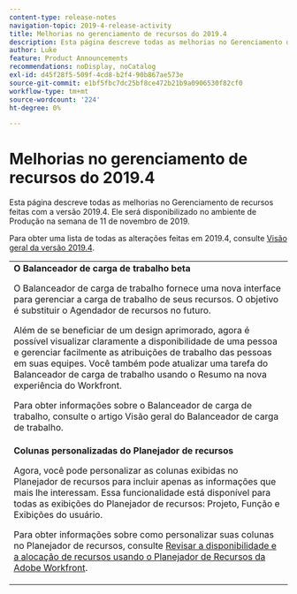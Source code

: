 ```yaml
---
content-type: release-notes
navigation-topic: 2019-4-release-activity
title: Melhorias no gerenciamento de recursos do 2019.4
description: Esta página descreve todas as melhorias no Gerenciamento de recursos feitas com a versão 2019.4. Ele será disponibilizado no ambiente de Produção na semana de 11 de novembro de 2019.
author: Luke
feature: Product Announcements
recommendations: noDisplay, noCatalog
exl-id: d45f28f5-509f-4cd8-b2f4-90b867ae573e
source-git-commit: e1bf5fbc7dc25bf8ce472b21b9a0906530f82cf0
workflow-type: tm+mt
source-wordcount: '224'
ht-degree: 0%

---
```


# Melhorias no gerenciamento de recursos do 2019.4

Esta página descreve todas as melhorias no Gerenciamento de recursos feitas com a versão 2019.4. Ele será disponibilizado no ambiente de Produção na semana de 11 de novembro de 2019.

Para obter uma lista de todas as alterações feitas em 2019.4, consulte [Visão geral da versão 2019.4](../../../../product-announcements/product-releases/quarterly-release-archive/2019.4-release-activity/2019-4-release-activity-overview.md).

<table style="table-layout:auto"> 
 <col> 
 <tbody> 
  <tr> 
   <td><strong>O Balanceador de carga de trabalho beta</strong> <p>O Balanceador de carga de trabalho fornece uma nova interface para gerenciar a carga de trabalho de seus recursos. O objetivo é substituir o Agendador de recursos no futuro.</p> <p>Além de se beneficiar de um design aprimorado, agora é possível visualizar claramente a disponibilidade de uma pessoa e gerenciar facilmente as atribuições de trabalho das pessoas em suas equipes. Você também pode atualizar uma tarefa do Balanceador de carga de trabalho usando o Resumo na nova experiência do Workfront.</p> <p>Para obter informações sobre o Balanceador de carga de trabalho, consulte o artigo Visão geral do Balanceador de carga de trabalho.</p> </td> 
  </tr> 
  <tr> 
   <td><strong>Colunas personalizadas do Planejador de recursos</strong> <p>Agora, você pode personalizar as colunas exibidas no Planejador de recursos para incluir apenas as informações que mais lhe interessam. Essa funcionalidade está disponível para todas as exibições do Planejador de recursos: Projeto, Função e Exibições do usuário.</p> <p>Para obter informações sobre como personalizar suas colunas no Planejador de recursos, consulte <a href="../../../../resource-mgmt/resource-planning/resource-availability-allocation-resource-planner.md" class="MCXref xref" xrefformat="{para}">Revisar a disponibilidade e a alocação de recursos usando o Planejador de Recursos da Adobe Workfront</a>.</p> </td> 
  </tr> 
 </tbody> 
</table>
